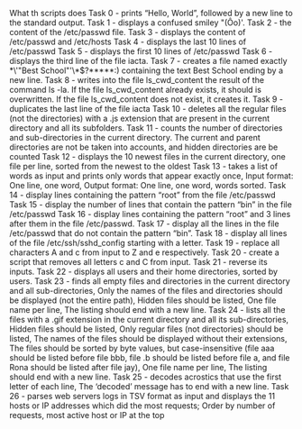 What th scripts does
Task 0 - prints “Hello, World”, followed by a new line to the standard output.
Task 1 - displays a confused smiley "(Ôo)'.
Task 2 - the content of the /etc/passwd file.
Task 3 - displays the content of /etc/passwd and /etc/hosts	
Task 4 - displays the last 10 lines of /etc/passwd
Task 5 - displays  the first 10 lines of /etc/passwd
Task 6 - displays the third line of the file iacta.
Task 7 - creates a file named exactly \*\\'"Best School"\'\\*$\?\*\*\*\*\*:) containing the text Best School ending by a new line.
Task 8 - writes into the file ls_cwd_content the result of the command ls -la. If the file ls_cwd_content already exists, it should is overwritten. If the file ls_cwd_content does not exist, it creates it.
Task 9 - duplicates the last line of the file iacta
Task 10 - deletes all the regular files (not the directories) with a .js extension that are present in the current directory and all its subfolders.
Task 11 - counts the number of directories and sub-directories in the current directory. The current and parent directories are not be taken into accounts, and hidden directories are be counted
Task 12 -  displays the 10 newest files in the current directory, one file per line, sorted from the newest to the oldest
Task 13 - takes a list of words as input and prints only words that appear exactly once, Input format: One line, one word, Output format: One line, one word, words sorted.
Task 14 - display lines containing the pattern “root” from the file /etc/passwd
Task 15 - display the number of lines that contain the pattern “bin” in the file /etc/passwd
Task 16 - display lines containing the pattern “root” and 3 lines after them in the file /etc/passwd.
Task 17 - display all the lines in the file /etc/passwd that do not contain the pattern “bin”.
Task 18 - display all lines of the file /etc/ssh/sshd_config starting with a letter.
Task 19 - replace all characters A and c from input to Z and e respectively.
Task 20 - create a script that removes all letters c and C from input.
Task 21 - reverse its inputs.
Task 22 - displays all users and their home directories, sorted by users.
Task 23 - finds all empty files and directories in the current directory and all sub-directories, Only the names of the files and directories should be displayed (not the entire path), Hidden files should be listed, One file name per line, The listing should end with a new line.
Task 24 - lists all the files with a .gif extension in the current directory and all its sub-directories, Hidden files should be listed, Only regular files (not directories) should be listed, The names of the files should be displayed without their extensions, The files should be sorted by byte values, but case-insensitive (file aaa should be listed before file bbb, file .b should be listed before file a, and file Rona should be listed after file jay), One file name per line, The listing should end with a new line.
Task 25 - decodes acrostics that use the first letter of each line, The ‘decoded’ message has to end with a new line.
Task 26 -  parses web servers logs in TSV format as input and displays the 11 hosts or IP addresses which did the most requests; Order by number of requests, most active host or IP at the top
